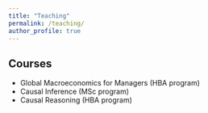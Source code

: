```yaml
---
title: "Teaching"
permalink: /teaching/
author_profile: true
---
```


## Courses
- Global Macroeconomics for Managers (HBA program)
- Causal Inference (MSc program)
- Causal Reasoning (HBA program)
